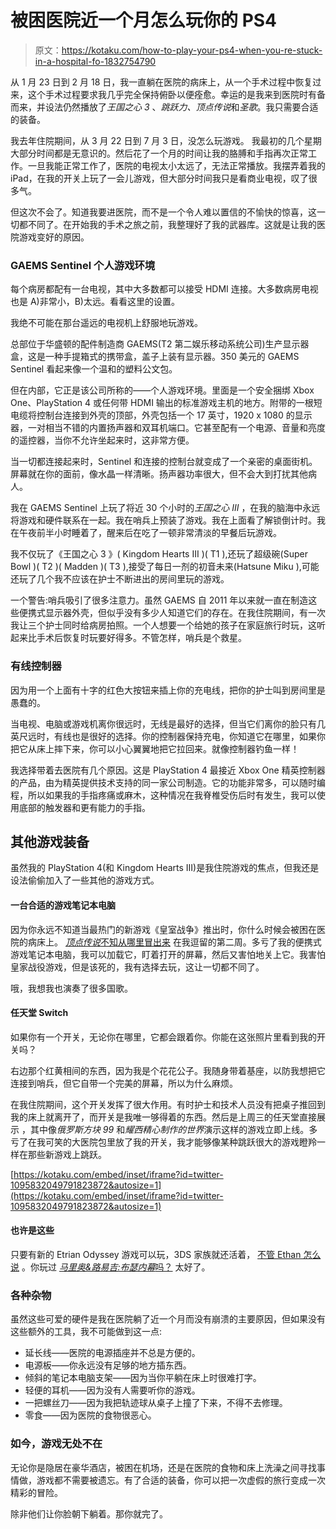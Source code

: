 # 被困医院近一个月怎么玩你的 PS4

> 原文：<https://kotaku.com/how-to-play-your-ps4-when-you-re-stuck-in-a-hospital-fo-1832754790>

从 1 月 23 日到 2 月 18 日，我一直躺在医院的病床上，从一个手术过程中恢复过来，这个手术过程要求我几乎完全保持俯卧以便痊愈。幸运的是我来到医院时有备而来，并设法仍然播放了*王国之心 3* 、*跳跃力、顶点传说*和*圣歌*。我只需要合适的装备。



我去年住院期间，从 3 月 22 日到 7 月 3 日，没怎么玩游戏。 我最初的几个星期大部分时间都是无意识的。然后花了一个月的时间让我的胳膊和手指再次正常工作。一旦我能正常工作了，医院的电视太小太远了，无法正常播放。我摆弄着我的 iPad，在我的开关上玩了一会儿游戏，但大部分时间我只是看商业电视，叹了很多气。

但这次不会了。知道我要进医院，而不是一个令人难以置信的不愉快的惊喜，这一切都不同了。在开始我的手术之旅之前，我整理好了我的武器库。这就是让我的医院游戏变好的原因。

### **GAEMS Sentinel 个人游戏环境**

每个病房都配有一台电视，其中大多数都可以接受 HDMI 连接。大多数病房电视也是 A)非常小，B)太远。看看这里的设置。

我绝不可能在那台遥远的电视机上舒服地玩游戏。

总部位于华盛顿的配件制造商 GAEMS(T2 第二娱乐移动系统公司)生产显示器盒，这是一种手提箱式的携带盒，盖子上装有显示器。350 美元的 GAEMS Sentinel 看起来像一个温和的塑料公文包。

但在内部，它正是该公司所称的——个人游戏环境。里面是一个安全捆绑 Xbox One、PlayStation 4 或任何带 HDMI 输出的标准游戏主机的地方。附带的一根短电缆将控制台连接到外壳的顶部，外壳包括一个 17 英寸，1920 x 1080 的显示器，一对相当不错的内置扬声器和双耳机端口。它甚至配有一个电源、音量和亮度的遥控器，当你不允许坐起来时，这非常方便。

当一切都连接起来时，Sentinel 和连接的控制台就变成了一个亲密的桌面街机。屏幕就在你的面前，像水晶一样清晰。扬声器功率很大，但不会大到打扰其他病人。

我在 GAEMS Sentinel 上玩了将近 30 个小时的*王国之心 III* ，在我的脑海中永远将游戏和硬件联系在一起。我在哨兵上预装了游戏。我在上面看了解锁倒计时。我在午夜前半小时睡着了，醒来后在吃了一顿非常清淡的早餐后玩游戏。

我不仅玩了《王国之心 3 》( Kingdom Hearts III )( T1 ),还玩了超级碗(Super Bowl )( T2 )( Madden )( T3 ),接受了每日一剂的初音未来(Hatsune Miku ),可能还玩了几个我不应该在护士不断进出的房间里玩的游戏。

一个警告:哨兵吸引了很多注意力。虽然 GAEMS 自 2011 年以来就一直在制造这些便携式显示器外壳，但似乎没有多少人知道它们的存在。在我住院期间，有一次我让三个护士同时给病房拍照。一个人想要一个给她的孩子在家庭旅行时玩，这听起来比手术后恢复时玩要好得多。不管怎样，哨兵是个救星。

### **有线控制器**

因为用一个上面有十字的红色大按钮来插上你的充电线，把你的护士叫到房间里是愚蠢的。

当电视、电脑或游戏机离你很远时，无线是最好的选择，但当它们离你的脸只有几英尺远时，有线也是很好的选择。你的控制器保持充电，你知道它在哪里，如果你把它从床上摔下来，你可以小心翼翼地把它拉回来。就像控制器钓鱼一样！

我选择带着去医院有几个原因。这是 PlayStation 4 最接近 Xbox One 精英控制器的产品，由为精英提供技术支持的同一家公司制造。它的功能非常多，可以随时编程，所以如果我的手指疼痛或麻木，这种情况在我脊椎受伤后时有发生，我可以使用底部的触发器和更有能力的手指。

## **其他游戏装备**

虽然我的 PlayStation 4(和 Kingdom Hearts III)是我住院游戏的焦点，但我还是设法偷偷加入了一些其他的游戏方式。

#### **一台合适的游戏笔记本电脑**

因为你永远不知道当最热门的新游戏《皇室战争》推出时，你什么时候会被困在医院的病床上。 [*顶点传说*不知从哪里冒出来](https://kotaku.com/titanfall-battle-royale-game-apex-legends-is-out-now-1832334942) 在我逗留的第二周。多亏了我的便携式游戏笔记本电脑，我可以加载它，盯着打开的屏幕，然后又害怕地关上它。我害怕皇家战役游戏，但是该死的，我有选择去玩，这让一切都不同了。

哦，我想我也演奏了很多国歌。

#### **任天堂 Switch**

如果你有一个开关，无论你在哪里，它都会跟着你。你能在这张照片里看到我的开关吗？

右边那个红黄相间的东西，因为我是个花花公子。我随身带着基座，以防我想把它连接到哨兵，但它自带一个完美的屏幕，所以为什么麻烦。

在我住院期间，这个开关发挥了很大作用。有时护士和技术人员没有把桌子推回到我的床上就离开了，而开关是我唯一够得着的东西。然后是上周三的任天堂直接展示 ，其中像*俄罗斯方块 99* 和*耀西精心制作的世界*演示这样的游戏立即上线。多亏了在我可笑的大医院包里放了我的开关，我才能够像某种跳跃很大的游戏瞪羚一样在那些新游戏上跳跃。

 [https://kotaku.com/embed/inset/iframe?id=twitter-1095832049791823872&autosize=1](https://kotaku.com/embed/inset/iframe?id=twitter-1095832049791823872&autosize=1) 

#### **也许是这些**

只要有新的 Etrian Odyssey 游戏可以玩，3DS 家族就还活着， [不管 Ethan 怎么说](https://kotaku.com/the-3ds-is-even-dying-better-than-the-vita-1832395229) 。你玩过 [*马里奥&路易吉:布瑟内幕*吗？](https://kotaku.com/bowser-jr-finally-gets-his-due-1831686429) 太好了。

### **各种杂物**

虽然这些可爱的硬件是我在医院躺了近一个月而没有崩溃的主要原因，但如果没有这些额外的工具，我不可能做到这一点:

*   延长线——医院的电源插座并不总是方便的。
*   电源板——你永远没有足够的地方插东西。
*   倾斜的笔记本电脑支架——因为当你平躺在床上时很难打字。
*   轻便的耳机——因为没有人需要听你的游戏。
*   一把螺丝刀——因为我把轨迹球从桌子上撞了下来，不得不去修理。
*   零食——因为医院的食物很恶心。

### **如今，游戏无处不在**

无论你是隐居在豪华酒店，被困在机场，还是在医院的食物和床上洗澡之间寻找事情做，游戏都不需要被遗忘。有了合适的装备，你可以把一次虚假的旅行变成一次精彩的冒险。

除非他们让你脸朝下躺着。那你就完了。
